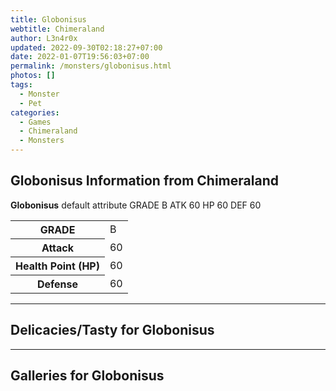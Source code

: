 ```yaml
---
title: Globonisus
webtitle: Chimeraland
author: L3n4r0x
updated: 2022-09-30T02:18:27+07:00
date: 2022-01-07T19:56:03+07:00
permalink: /monsters/globonisus.html
photos: []
tags:
  - Monster
  - Pet
categories:
  - Games
  - Chimeraland
  - Monsters
---
```


<section id="bootstrap-wrapper"><link rel="stylesheet" href="https://cdn.statically.io/gh/dimaslanjaka/Web-Manajemen/40ac3225/css/bootstrap-4.5-wrapper.css"/><h1>Globonisus Information from Chimeraland</h1><p><b>Globonisus</b> default attribute GRADE B ATK 60 HP 60 DEF 60<table><tr><th>GRADE</th><td>B</td></tr><tr><th>Attack</th><td>60</td></tr><tr><th>Health Point (HP)</th><td>60</td></tr><tr><th>Defense</th><td>60</td></tr></table></p><hr/><h2>Delicacies/Tasty for Globonisus</h2><hr/><div id="gallery"><h2>Galleries for Globonisus</h2><div class="row"></div></div></section>